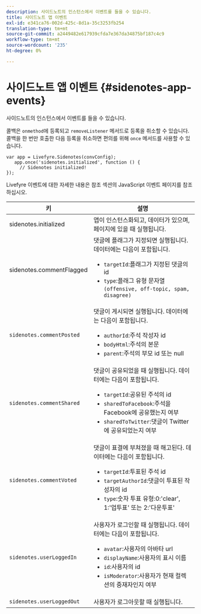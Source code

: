 ```yaml
---
description: 사이드노트의 인스턴스에서 이벤트를 들을 수 있습니다.
title: 사이드노트 앱 이벤트
exl-id: e341ca76-002d-425c-8d1a-35c3253fb254
translation-type: tm+mt
source-git-commit: a2449482e617939cfda7e367da34875bf187c4c9
workflow-type: tm+mt
source-wordcount: '235'
ht-degree: 0%

---
```


# 사이드노트 앱 이벤트 {#sidenotes-app-events}

사이드노트의 인스턴스에서 이벤트를 들을 수 있습니다.

콜백은 `onmethod`에 등록되고 `removeListener` 메서드로 등록을 취소할 수 있습니다. 콜백을 한 번만 호출한 다음 등록을 취소하면 편의를 위해 `once` 메서드를 사용할 수 있습니다.

```
var app = Livefyre.Sidenotes(convConfig); 
   app.once('sidenotes.initialized', function () { 
     // Sidenotes initialized!  
});
```

Livefyre 이벤트에 대한 자세한 내용은 참조 섹션의 JavaScript 이벤트 페이지를 참조하십시오.

| 키 | 설명 |
|--- |--- |
| sidenotes.initialized | 앱이 인스턴스화되고, 데이터가 있으며, 페이지에 있을 때 실행됩니다. |
| sidenotes.commentFlagged | 댓글에 플래그가 지정되면 실행됩니다. 데이터에는 다음이 포함됩니다.<br><ul><li>`targetId`:플래그가 지정된 댓글의 id</li><li>`type`:플래그 유형 문자열  `(offensive, off-topic, spam, disagree)`</li></ul> |
| `sidenotes.commentPosted` | 댓글이 게시되면 실행됩니다. 데이터에는 다음이 포함됩니다.<br><ul><li> `authorId`:주석 작성자 id </li><li>`bodyHtml`:주석의 본문 </li><li> `parent`:주석의 부모 id 또는 null</li></ul> |
| `sidenotes.commentShared` | 댓글이 공유되었을 때 실행됩니다. 데이터에는 다음이 포함됩니다.<br><ul><li>`targetId`:공유된 주석의 id </li><li> `sharedToFacebook`:주석을 Facebook에 공유했는지 여부 </li><li>`sharedToTwitter`:댓글이 Twitter에 공유되었는지 여부</li></ul> |
| `sidenotes.commentVoted` | 댓글이 표결에 부쳐졌을 때 해고된다. 데이터에는 다음이 포함됩니다.<br><ul><li>`targetId`:투표된 주석 id </li><li> `targetAuthorId`:댓글이 투표된 작성자의 id</li><li> `type`:숫자 투표 유형:0:&#39;clear&#39;, 1:&#39;업투표&#39; 또는 2:&#39;다운투표&#39;</li></ul> |
| `sidenotes.userLoggedIn` | 사용자가 로그인할 때 실행됩니다. 데이터에는 다음이 포함됩니다.<br><ul><li>`avatar`:사용자의 아바타 url </li><li>`displayName`:사용자의 표시 이름</li><li>`id`:사용자의 id</li><li> `isModerator`:사용자가 현재 컬렉션의 중재자인지 여부</li></ul> |
| `sidenotes.userLoggedOut` | 사용자가 로그아웃할 때 실행됩니다. |
